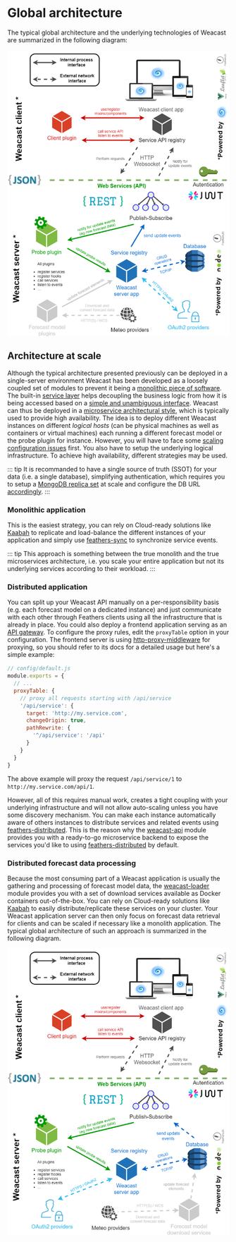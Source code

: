 # Global architecture

The typical global architecture and the underlying technologies of Weacast are summarized in the following diagram:

![Global architecture](./../assets/global-architecture.png)

## Architecture at scale

Although the typical architecture presented previously can be deployed in a single-server environment Weacast has been developed as a loosely coupled set of modules to prevent it being a [monolithic piece of software](http://whatis.techtarget.com/definition/monolithic-architecture). The built-in [service layer](https://docs.feathersjs.com/guides/about/philosophy.html#services) helps decoupling the business logic from how it is being accessed based on a [simple and unambiguous interface](https://docs.feathersjs.com/guides/about/philosophy.html#uniform-interfaces). Weacast can thus be deployed in a [microservice architectural style](http://searchmicroservices.techtarget.com/definition/microservices), which is typically used to provide high availability. The idea is to deploy different Weacast instances on different *logical hosts* (can be physical machines as well as containers or virtual machines) each running a different forecast model or the probe plugin for instance. However, you will have to face some [scaling configuration issues](https://docs.feathersjs.com/guides/advanced/scaling.html) first. You also have to setup the underlying logical infrastructure. To achieve high availability, different strategies may be used. 

::: tip
It is recommanded to have a single source of truth (SSOT) for your data (i.e. a single database), simplifying authentication, which requires you to setup a [MongoDB replica set](https://docs.mongodb.com/manual/tutorial/deploy-replica-set/) at scale and configure the DB URL [accordingly](http://mongodb.github.io/node-mongodb-native/2.0/reference/connecting/connection-settings/). 
:::

### Monolithic application

This is the easiest strategy, you can rely on Cloud-ready solutions like [Kaabah](https://kalisio.github.io/kaabah/) to replicate and load-balance the different instances of your application and simply use [feathers-sync](https://github.com/feathersjs-ecosystem/feathers-sync) to synchronize service events.

::: tip
This approach is something between the true monolith and the true microservices architecture, i.e. you scale your entire application but not its underlying services according to their workload.
:::

### Distributed application

You can split up your Weacast API manually on a per-responsibility basis (e.g. each forecast model on a dedicated instance) and just communicate with each other through Feathers clients using all the infrastructure that is already in place. You could also deploy a frontend application serving as an [API gateway](http://microservices.io/patterns/apigateway.html). To configure the proxy rules, edit the `proxyTable` option in your configuration. The frontend server is using [http-proxy-middleware](https://github.com/chimurai/http-proxy-middleware) for proxying, so you should refer to its docs for a detailed usage but here's a simple example:

``` js
// config/default.js
module.exports = {
  // ...
  proxyTable: {
    // proxy all requests starting with /api/service
    '/api/service': {
      target: 'http://my.service.com',
      changeOrigin: true,
      pathRewrite: {
        '^/api/service': '/api'
      }
    }
  }
}
```

The above example will proxy the request `/api/service/1` to `http://my.service.com/api/1`.

However, all of this requires manual work, creates a tight coupling with your underlying infrastructure and will not allow auto-scaling unless you have some discovery mechanism. You can make each instance automatically aware of others instances to distribute services and related events using [feathers-distributed](https://github.com/kalisio/feathers-distributed). This is the reason why the [weacast-api](https://github.com/weacast/weacast-api) module provides you with a ready-to-go microservice backend to expose the services you'd like to using [feathers-distributed](https://github.com/kalisio/feathers-distributed) by default.

### Distributed forecast data processing

Because the most consuming part of a Weacast application is usually the gathering and processing of forecast model data, the [weacast-loader](https://github.com/weacast/weacast-loader) module provides you with a set of download services available as Docker containers out-of-the-box. You can rely on Cloud-ready solutions like [Kaabah](https://kalisio.github.io/kaabah/) to easily distribute/replicate these services on your cluster. Your Weacast application server can then only focus on forecast data retrieval for clients and can be scaled if necessary like a monolith application. The typical global architecture of such an approach is summarized in the following diagram.

![Global architecture](./../assets/global-architecture-v2.png)

